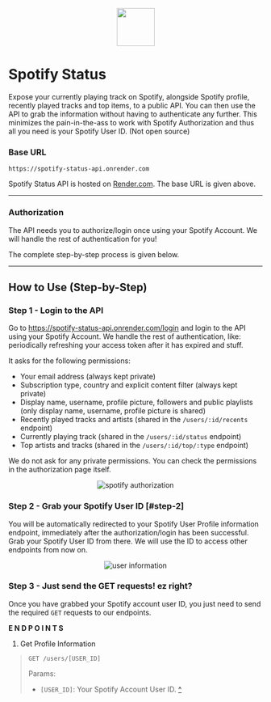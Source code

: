 <p align="center">
    <img width="75" height="75" src="https://raw.githubusercontent.com/snehasishlol/spotify-status/main/assets/spotify-status.png">
</p>


# Spotify Status

Expose your currently playing track on Spotify, alongside Spotify profile, recently played tracks and top items, to a public API. You can then use the API to grab the information without having to authenticate any further. This minimizes the pain-in-the-ass to work with Spotify Authorization and thus all you need is your Spotify User ID. (Not open source)


### Base URL
```
https://spotify-status-api.onrender.com
```

Spotify Status API is hosted on [Render.com](https://render.com). The base URL is given above.

---

### Authorization
The API needs you to authorize/login once using your Spotify Account. We will handle the rest of authentication for you!

The complete step-by-step process is given below.

---

## How to Use (Step-by-Step)

### Step 1 - Login to the API

Go to https://spotify-status-api.onrender.com/login and login to the API using your Spotify Account. We handle the rest of authentication, like: periodically refreshing your access token after it has expired and stuff.

It asks for the following permissions:
- Your email address (always kept private)
- Subscription type, country and explicit content filter (always kept private)
- Display name, username, profile picture, followers and public playlists (only display name, username, profile picture is shared)
- Recently played tracks and artists (shared in the `/users/:id/recents` endpoint)
- Currently playing track (shared in the `/users/:id/status` endpoint)
- Top artists and tracks (shared in the `/users/:id/top/:type` endpoint)

We do not ask for any private permissions. You can check the permissions in the authorization page itself.

<p align="center">
    <img src="https://i.imgur.com/JVs3ze3.png" alt="spotify authorization" />
</p>


### Step 2 - Grab your Spotify User ID [#step-2]
You will be automatically redirected to your Spotify User Profile information endpoint, immediately after the authorization/login has been successful.
Grab your Spotify User ID from there. We will use the ID to access other endpoints from now on.

<p align="center">
    <img src="https://i.imgur.com/9ubHh7t_d.webp?maxwidth=760&fidelity=grand" alt="user information" />
</p>


### Step 3 - Just send the GET requests! ez right?
Once you have grabbed your Spotify account user ID, you just need to send the required `GET` requests to our endpoints. 

**E N D P O I N T S**

1. Get Profile Information
> ```
> GET /users/[USER_ID]
> ```
> Params:
> - `[USER_ID]`: Your Spotify Account User ID. [^](#step2)










